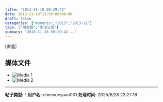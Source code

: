 ```yaml
---
title: "2013-11-18 09:29:42"
date: 2013-11-18T11:00:00+08:00
draft: false
categories: ["moments","2013","2013-11"]
tags: ["朋友圈","生活记录"]
summary: "2013-11-18 09:29:42..."
---
```


[害羞]

## 媒体文件

- ![Media 1](/Moments/photos/2013-11-18/201311180929420.jpg)
- ![Media 2](/Moments/photos/2013-11-18/201311180929421.jpg)

---

**帖子类型:** 1
**用户名:** chenxueyuan001
**处理时间:** 2025/8/28 23:27:16